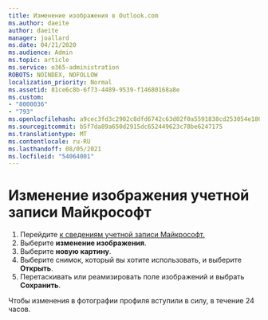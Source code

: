 ```yaml
---
title: Изменение изображения в Outlook.com
ms.author: daeite
author: daeite
manager: joallard
ms.date: 04/21/2020
ms.audience: Admin
ms.topic: article
ms.service: o365-administration
ROBOTS: NOINDEX, NOFOLLOW
localization_priority: Normal
ms.assetid: 81ce6c8b-6f73-4489-9539-f14680168a8e
ms.custom:
- "8000036"
- "793"
ms.openlocfilehash: a9cec3fd3c2902c8dfd6742c63d02f0a5591838cd253054e18052cf67648ec1b
ms.sourcegitcommit: b5f7da89a650d2915dc652449623c78be6247175
ms.translationtype: MT
ms.contentlocale: ru-RU
ms.lasthandoff: 08/05/2021
ms.locfileid: "54064001"
---
```

# <a name="change-your-microsoft-account-picture"></a>Изменение изображения учетной записи Майкрософт

1. Перейдите [к сведениям учетной записи Майкрософт.](https://go.microsoft.com/fwlink/p/?linkid=860841)
2. Выберите **изменение изображения**.
3. Выберите **новую картину**.
4. Выберите снимок, который вы хотите использовать, и выберите **Открыть**.
5. Перетаскивать или реамизировать поле изображений и выбрать **Сохранить**.

Чтобы изменения в фотографии профиля вступили в силу, в течение 24 часов.